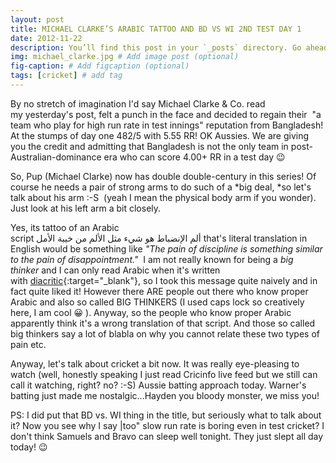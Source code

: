 ```yaml
---
layout: post
title: MICHAEL CLARKE’S ARABIC TATTOO AND BD VS WI 2ND TEST DAY 1
date: 2012-11-22 
description: You’ll find this post in your `_posts` directory. Go ahead and edit it and re-build the site to see your changes. # Add post description (optional)
img: michael_clarke.jpg # Add image post (optional)
fig-caption: # Add figcaption (optional)
tags: [cricket] # add tag
---
```

By no stretch of imagination I'd say Michael Clarke & Co. read my yesterday's post, felt a punch in the face and decided to regain their  "a team who play for high run rate in test innings" reputation from Bangladesh! At the stumps of day one 482/5 with 5.55 RR! OK Aussies. We are giving you the credit and admitting that Bangladesh is not the only team in post-Australian-dominance era who can score 4.00+ RR in a test day 😉

So, Pup (Michael Clarke) now has double double-century in this series! Of course he needs a pair of strong arms to do such of a *big deal, *so let's talk about his arm :-S  (yeah I mean the physical body arm if you wonder). Just look at his left arm a bit closely.

Yes, its tattoo of an Arabic script ألم الإنضباط هو شيء مثل الألم من خيبة الأمل that's literal translation in English would be something like *"The pain of discipline is something similar to the pain of disappointment."*  I am not really known for being a *big thinker* and I can only read Arabic when it's written with [diacritic](http://en.wikipedia.org/wiki/Diacritic){:target="_blank"}, so I took this message quite naively and in fact quite liked it! However there ARE people out there who know proper Arabic and also so called BIG THINKERS (I used caps lock so creatively here, I am cool 😀 ). Anyway, so the people who know proper Arabic apparently think it's a wrong translation of that script. And those so called big thinkers say a lot of blabla on why you cannot relate these two types of pain etc.

Anyway, let's talk about cricket a bit now. It was really eye-pleasing to watch (well, honestly speaking I just read Cricinfo live feed but we still can call it watching, right? no? :-S) Aussie batting approach today. Warner's batting just made me nostalgic...Hayden you bloody monster, we miss you!

PS: I did put that BD vs. WI thing in the title, but seriously what to talk about it? Now you see why I say |too" slow run rate is boring even in test cricket? I don't think Samuels and Bravo can sleep well tonight. They just slept all day today! 😉